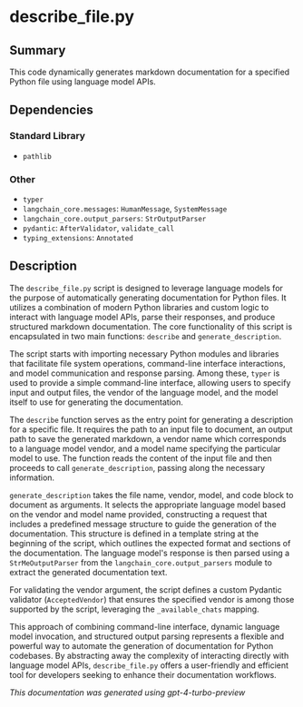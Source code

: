 # describe_file.py

## Summary

This code dynamically generates markdown documentation for a specified Python file using language model APIs.

## Dependencies

### Standard Library

- `pathlib`

### Other

- `typer`
- `langchain_core.messages`: `HumanMessage`, `SystemMessage`
- `langchain_core.output_parsers`: `StrOutputParser`
- `pydantic`: `AfterValidator`, `validate_call`
- `typing_extensions`: `Annotated`

## Description

The `describe_file.py` script is designed to leverage language models for the purpose of automatically generating documentation for Python files. It utilizes a combination of modern Python libraries and custom logic to interact with language model APIs, parse their responses, and produce structured markdown documentation. The core functionality of this script is encapsulated in two main functions: `describe` and `generate_description`.

The script starts with importing necessary Python modules and libraries that facilitate file system operations, command-line interface interactions, and model communication and response parsing. Among these, `typer` is used to provide a simple command-line interface, allowing users to specify input and output files, the vendor of the language model, and the model itself to use for generating the documentation.

The `describe` function serves as the entry point for generating a description for a specific file. It requires the path to an input file to document, an output path to save the generated markdown, a vendor name which corresponds to a language model vendor, and a model name specifying the particular model to use. The function reads the content of the input file and then proceeds to call `generate_description`, passing along the necessary information.

`generate_description` takes the file name, vendor, model, and code block to document as arguments. It selects the appropriate language model based on the vendor and model name provided, constructing a request that includes a predefined message structure to guide the generation of the documentation. This structure is defined in a template string at the beginning of the script, which outlines the expected format and sections of the documentation. The language model's response is then parsed using a `StrMeOutputParser` from the `langchain_core.output_parsers` module to extract the generated documentation text.

For validating the vendor argument, the script defines a custom Pydantic validator (`AcceptedVendor`) that ensures the specified vendor is among those supported by the script, leveraging the `_available_chats` mapping.

This approach of combining command-line interface, dynamic language model invocation, and structured output parsing represents a flexible and powerful way to automate the generation of documentation for Python codebases. By abstracting away the complexity of interacting directly with language model APIs, `describe_file.py` offers a user-friendly and efficient tool for developers seeking to enhance their documentation workflows.

*This documentation was generated using gpt-4-turbo-preview*